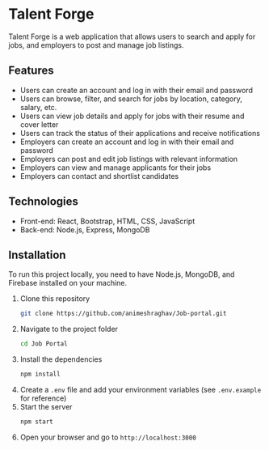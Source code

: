 # Talent Forge

Talent Forge is a web application that allows users to search and apply for jobs, and employers to post and manage job listings.

## Features

- Users can create an account and log in with their email and password
- Users can browse, filter, and search for jobs by location, category, salary, etc.
- Users can view job details and apply for jobs with their resume and cover letter
- Users can track the status of their applications and receive notifications
- Employers can create an account and log in with their email and password
- Employers can post and edit job listings with relevant information
- Employers can view and manage applicants for their jobs
- Employers can contact and shortlist candidates

## Technologies

- Front-end: React, Bootstrap, HTML, CSS, JavaScript
- Back-end: Node.js, Express, MongoDB


## Installation

To run this project locally, you need to have Node.js, MongoDB, and Firebase installed on your machine.

1. Clone this repository
   ```bash
   git clone https://github.com/animeshraghav/Job-portal.git

2. Navigate to the project folder
   ```bash
   cd Job Portal
   
3. Install the dependencies
   ```bash
   npm install

4. Create a `.env` file and add your environment variables (see `.env.example` for reference)
5. Start the server
   ```bash
   npm start

6. Open your browser and go to `http://localhost:3000`
